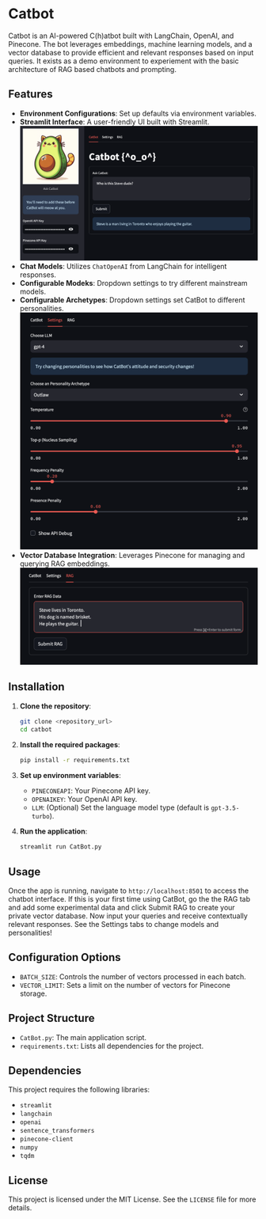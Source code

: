 # Catbot

Catbot is an AI-powered C(h)atbot built with LangChain, OpenAI, and Pinecone. The bot leverages embeddings, machine learning models, and a vector database to provide efficient and relevant responses based on input queries.  It exists as a demo environment to experiement with the basic architecture of RAG based chatbots and prompting.

## Features
- **Environment Configurations**: Set up defaults via environment variables.
- **Streamlit Interface**: A user-friendly UI built with Streamlit.
![Alt Text](images/CatBotChat.png)
- **Chat Models**: Utilizes `ChatOpenAI` from LangChain for intelligent responses.
- **Configurable Modeks**: Dropdown settings to try different mainstream models.
- **Configurable Archetypes**: Dropdown settings set CatBot to different personalities.
![Alt Text](images/CatBotSettings.png)
- **Vector Database Integration**: Leverages Pinecone for managing and querying RAG embeddings.
![Alt Text](images/RAGData.png)

## Installation

1. **Clone the repository**:
    ```bash
    git clone <repository_url>
    cd catbot
    ```

2. **Install the required packages**:
    ```bash
    pip install -r requirements.txt
    ```

3. **Set up environment variables**:
   - `PINECONEAPI`: Your Pinecone API key.
   - `OPENAIKEY`: Your OpenAI API key.
   - `LLM`: (Optional) Set the language model type (default is `gpt-3.5-turbo`).

4. **Run the application**:
    ```bash
    streamlit run CatBot.py
    ```

## Usage

Once the app is running, navigate to `http://localhost:8501` to access the chatbot interface. If this is your first time using CatBot, go the the RAG tab and add some experimental data and click Submit RAG to create your private vector database.  Now input your queries and receive contextually relevant responses. See the Settings tabs to change models and personalities!

## Configuration Options

- `BATCH_SIZE`: Controls the number of vectors processed in each batch.
- `VECTOR_LIMIT`: Sets a limit on the number of vectors for Pinecone storage.

## Project Structure

- `CatBot.py`: The main application script.
- `requirements.txt`: Lists all dependencies for the project.

## Dependencies

This project requires the following libraries:

- `streamlit`
- `langchain`
- `openai`
- `sentence_transformers`
- `pinecone-client`
- `numpy`
- `tqdm`

## License

This project is licensed under the MIT License. See the `LICENSE` file for more details.
